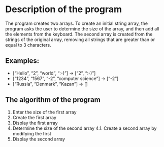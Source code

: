 # Description of the program

The program creates two arrays.
To create an initial string array, the program asks the user to determine the size of the array, and then add all the elements from the keyboard.
The second array is created from the strings of the original array, removing all strings that are greater than or equal to 3 characters.

## Examples:
* [“Hello”, “2”, “world”, “:-)”] → [“2”, “:-)”]
* [“1234”, “1567”, “-2”, “computer science”] → [“-2”]
* [“Russia”, “Denmark”, “Kazan”] → []

## The algorithm of the program

1. Enter the size of the first array
2. Create the first array
3. Display the first array
4. Determine the size of the second array
4.1. Create a second array by modifying the first
5. Display the second array
